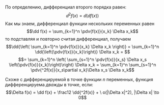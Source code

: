 По определению, дифференциал второго порядка равен:
$$\dd{^2} f(x) = \dd(\dd f(x))$$
Как мы знаем, дифференциал функции нескольких переменных равен
$$\dd f(x) = \sum_{k=1}^n \pdv{f(x)}{x_k} \Delta x_k$$
то подставляя и повторно считая дифференциал, получаем
$$\dd{\left( \sum_{k=1}^n \pdv{f(x)}{x_k} \Delta x_k \right)} =  \sum_{k=1}^n \dd{\left(\pdv{f(x)}{x_k}\right)} \Delta x_k = $$
$$= \sum_{k=1}^n \left( \sum_{s=1}^n \pdv{f(x)}{x_s} \Delta x_s \left(\pdv{f(x)}{x_k}\right)\right) \Delta x_k = \sum_{k=1}^n \sum_{s=1}^n \pdv{^2f(x)}{x_s\partial x_k}\Delta x_s \Delta x_k$$

Схоже с дифференцируемой в точке функции $n$ переменных, функция дифференцируема *дважды* в точке, если:
$$\Delta f(x) =  \dd f(x) + \frac12 \dd{^2f(x)} + \ o(|\Delta x|^2), |\Delta x| \to 0$$

